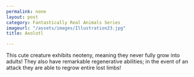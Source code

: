 ```yaml
---
permalink: none
layout: post
category: Fantastically Real Animals Series
imageurl: "/assets/images/Illustration23.jpg"
title: Axolotl

---
```


This cute creature exhibits neoteny, meaning they never fully grow into adults! They also have remarkable regenerative abilities; in the event of an attack they are able to regrow entire lost limbs!
